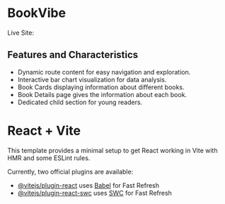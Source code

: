 
# BookVibe

Live Site: 


## Features and Characteristics

- Dynamic route content for easy navigation and exploration.
- Interactive bar chart visualization for data analysis.
- Book Cards displaying information about different books.
- Book Details page gives the information about each book.
- Dedicated child section for young readers.



# React + Vite

This template provides a minimal setup to get React working in Vite with HMR and some ESLint rules.

Currently, two official plugins are available:

- [@vitejs/plugin-react](https://github.com/vitejs/vite-plugin-react/blob/main/packages/plugin-react/README.md) uses [Babel](https://babeljs.io/) for Fast Refresh
- [@vitejs/plugin-react-swc](https://github.com/vitejs/vite-plugin-react-swc) uses [SWC](https://swc.rs/) for Fast Refresh
